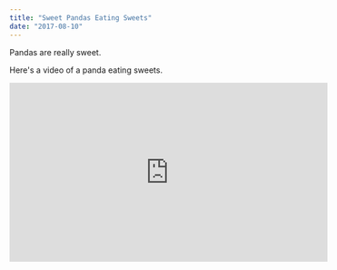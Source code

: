 ```yaml
---
title: "Sweet Pandas Eating Sweets"
date: "2017-08-10"
---
```


Pandas are really sweet.

Here's a video of a panda eating sweets.


<iframe width="560" height="315" src="https://www.youtube.com/embed/4n0xNbfJLR8" frameborder="0" allowfullscreen></iframe>